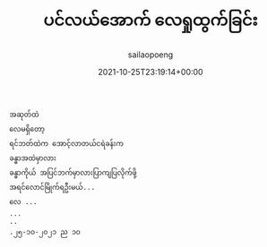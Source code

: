 ﻿---
_publicize_job_id: "64582225148"
_rest_api_client_id: "11"
_rest_api_published: "1"
author: sailaopoeng
categories:
  - poems
date: "2021-10-25T23:19:14+00:00"
parent_post_id: null
post_id: "363"
timeline_notification: "1635203959"
title: ပင်လယ်အောက် လေရှုထွက်ခြင်း
url: /2021/10/26/ပင်လယ်အောက်-လေရှုထွက်ခြ/

---
```
အဆုတ်ထဲ
လေမရှိတော့
ရင်ဘတ်ထဲက အောင့်လာတယ်ငရဲခန်းက
ခန္ဓာအထဲမှာလား
ခန္ဓာကိုယ် အပြင်ဘက်မှာလားပြာကျပြလိုက်ဖို့
အရင်လောင်မြိုက်ရဦးမယ်...
လေ ...
...
..
.၂၅-၁၀-၂၀၂၁ ည ၁၀
```
